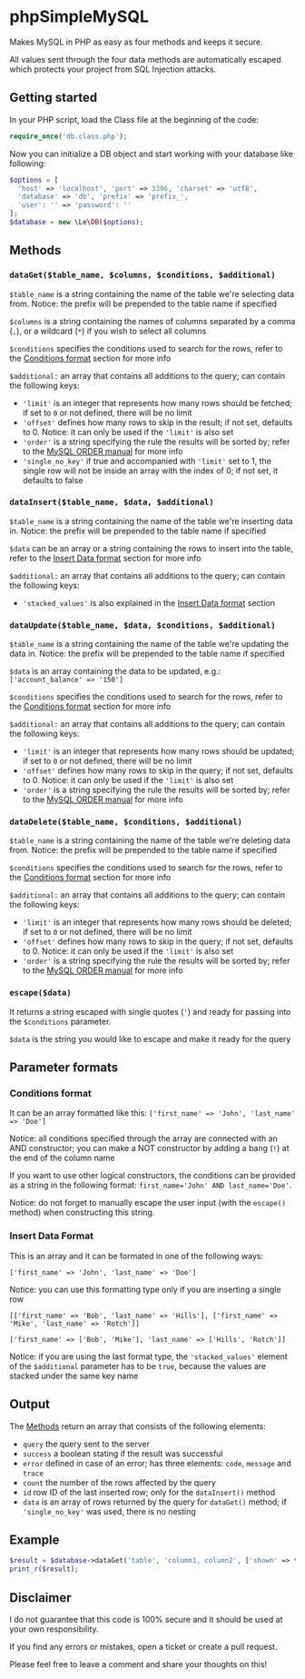 # phpSimpleMySQL
Makes MySQL in PHP as easy as four methods and keeps it secure.

All values sent through the four data methods are automatically escaped which protects your project from SQL Injection attacks.

## Getting started
In your PHP script, load the Class file at the beginning of the code:
```php
require_once('db.class.php');
```

Now you can initialize a DB object and start working with your database like following:
```php
$options = [
  'host' => 'localhost', 'port' => 3306, 'charset' => 'utf8',
  'database' => 'db', 'prefix' => 'prefix_',
  'user': '' => 'password': ''
];
$database = new \Le\DB($options);
```

## Methods
### `dataGet($table_name, $columns, $conditions, $additional)`
`$table_name` is a string containing the name of the table we're selecting data from. Notice: the prefix will be prepended to the table name if specified

`$columns` is a string containing the names of columns separated by a comma (`,`), or a wildcard (`*`) if you wish to select all columns

`$conditions` specifies the conditions used to search for the rows, refer to the [Conditions format](#conditions-format) section for more info

`$additional:` an array that contains all additions to the query; can contain the following keys:
-   `'limit'` is an integer that represents how many rows should be fetched; if set to `0` or not defined, there will be no limit
-   `'offset'` defines how many rows to skip in the result; if not set, defaults to 0. Notice: it can only be used if the `'limit'` is also set
-   `'order'` is a string specifying the rule the results will be sorted by; refer to the [MySQL ORDER manual](http://dev.mysql.com/doc/refman/5.7/en/sorting-rows.html) for more info
-   `'single_no_key'` if true and accompanied with `'limit'` set to 1, the single row will not be inside an array with the index of 0; if not set, it defaults to false

### `dataInsert($table_name, $data, $additional)`
`$table_name` is a string containing the name of the table we're inserting data in. Notice: the prefix will be prepended to the table name if specified

`$data` can be an array or a string containing the rows to insert into the table, refer to the [Insert Data format](#insert-data-format) section for more info

`$additional:` an array that contains all additions to the query; can contain the following keys:
-   `'stacked_values'` is also explained in the [Insert Data format](#insert-data-format) section

### `dataUpdate($table_name, $data, $conditions, $additional)`
`$table_name` is a string containing the name of the table we're updating the data in. Notice: the prefix will be prepended to the table name if specified

`$data` is an array containing the data to be updated, e.g.: `['account_balance' => '150']`

`$conditions` specifies the conditions used to search for the rows, refer to the [Conditions format](#conditions-format) section for more info

`$additional:` an array that contains all additions to the query; can contain the following keys:
-   `'limit'` is an integer that represents how many rows should be updated; if set to `0` or not defined, there will be no limit
-   `'offset'` defines how many rows to skip in the query; if not set, defaults to 0. Notice: it can only be used if the `'limit'` is also set
-   `'order'` is a string specifying the rule the results will be sorted by; refer to the [MySQL ORDER manual](http://dev.mysql.com/doc/refman/5.7/en/sorting-rows.html) for more info

### `dataDelete($table_name, $conditions, $additional)`
`$table_name` is a string containing the name of the table we're deleting data from. Notice: the prefix will be prepended to the table name if specified

`$conditions` specifies the conditions used to search for the rows, refer to the [Conditions format](#conditions-format) section for more info

`$additional:` an array that contains all additions to the query; can contain the following keys:
-   `'limit'` is an integer that represents how many rows should be deleted; if set to `0` or not defined, there will be no limit
-   `'offset'` defines how many rows to skip in the query; if not set, defaults to 0. Notice: it can only be used if the `'limit'` is also set
-   `'order'` is a string specifying the rule the results will be sorted by; refer to the [MySQL ORDER manual](http://dev.mysql.com/doc/refman/5.7/en/sorting-rows.html) for more info

### `escape($data)`
It returns a string escaped with single quotes (`'`) and ready for passing into the `$conditions` parameter.

`$data` is the string you would like to escape and make it ready for the query

## Parameter formats
### Conditions format
It can be an array formatted like this: `['first_name' => 'John', 'last_name' => 'Doe']`

Notice: all conditions specified through the array are connected with an AND constructor; you can make a NOT constructor by adding a bang (`!`) at the end of the column name

If you want to use other logical constructors, the conditions can be provided as a string in the following format: `first_name='John' AND last_name='Doe'`.

Notice: do not forget to manually escape the user input (with the `escape()` method) when constructing this string.

### Insert Data Format
This is an array and it can be formated in one of the following ways:

`['first_name' => 'John', 'last_name' => 'Doe']`

Notice: you can use this formatting type only if you are inserting a single row

`[['first_name' => 'Bob', 'last_name' => 'Hills'], ['first_name' => 'Mike', 'last_name' => 'Rotch']]`

`['first_name' => ['Bob', 'Mike'], 'last_name' => ['Hills', 'Rotch']]`

Notice: if you are using the last format type, the `'stacked_values'` element of the `$additional` parameter has to be `true`, because the values are stacked under the same key name

## Output
The [Methods](#methods) return an array that consists of the following elements:
-   `query` the query sent to the server
-   `success` a boolean stating if the result was successful
-   `error` defined in case of an error; has three elements: `code`, `message` and `trace`
-   `count` the number of the rows affected by the query
-   `id` row ID of the last inserted row; only for the `dataInsert()` method
-   `data` is an array of rows returned by the query for `dataGet()` method; if `'single_no_key'` was used, there is no nesting

## Example
```php
$result = $database->dataGet('table', 'column1, column2', ['shown' => true], ['limit' => 10]);
print_r($result);
```

## Disclaimer
I do not guarantee that this code is 100% secure and it should be used at your own responsibility.

If you find any errors or mistakes, open a ticket or create a pull request.

Please feel free to leave a comment and share your thoughts on this!
